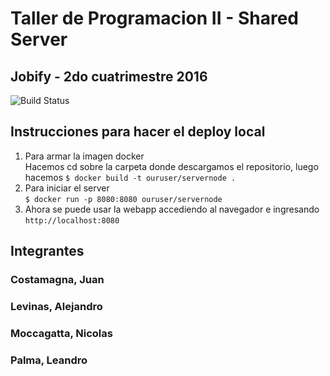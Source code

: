 # Taller de Programacion II - Shared Server </br>
## Jobify - 2do cuatrimestre 2016
 ![Build Status](https://travis-ci.org/jcostamagna/SharedServer.svg?branch=master) </br>

## Instrucciones para hacer el deploy local </br>
1) Para armar la imagen docker </br>
Hacemos cd sobre la carpeta donde descargamos el repositorio, luego hacemos
``$ docker build -t ouruser/servernode . ``</br>
2) Para iniciar el server </br>
``$ docker run -p 8080:8080 ouruser/servernode`` </br>
3) Ahora se puede usar la webapp accediendo al navegador e ingresando</br>
``http://localhost:8080`` </br>

## Integrantes
### Costamagna, Juan
### Levinas, Alejandro
### Moccagatta, Nicolas
### Palma, Leandro